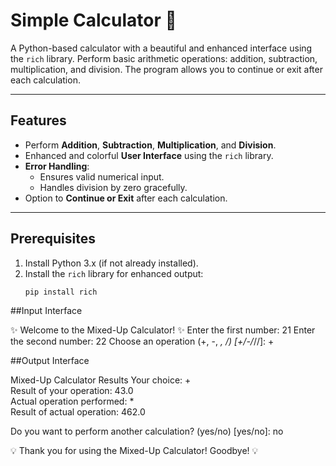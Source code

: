 # Simple Calculator 🧮

A Python-based calculator with a beautiful and enhanced interface using the `rich` library. Perform basic arithmetic operations: addition, subtraction, multiplication, and division. The program allows you to continue or exit after each calculation.

---

## Features

- Perform **Addition**, **Subtraction**, **Multiplication**, and **Division**.
- Enhanced and colorful **User Interface** using the `rich` library.
- **Error Handling**:
  - Ensures valid numerical input.
  - Handles division by zero gracefully.
- Option to **Continue or Exit** after each calculation.

---

## Prerequisites

1. Install Python 3.x (if not already installed).
2. Install the `rich` library for enhanced output:
   ```bash
   pip install rich

##Input Interface

✨ Welcome to the Mixed-Up Calculator! ✨
Enter the first number: 21
Enter the second number: 22
Choose an operation (+, -, *, /) [+/-/*//]: +

##Output Interface

 Mixed-Up Calculator Results
 Your choice: +                                                                                                                                                   
 Result of your operation: 43.0                                                                                                                                                                                                                                                                                           
 Actual operation performed: *                                                                                                                                     
 Result of actual operation: 462.0                                                                                                                                 


Do you want to perform another calculation? (yes/no) [yes/no]: no

 💡 Thank you for using the Mixed-Up Calculator! Goodbye! 💡


